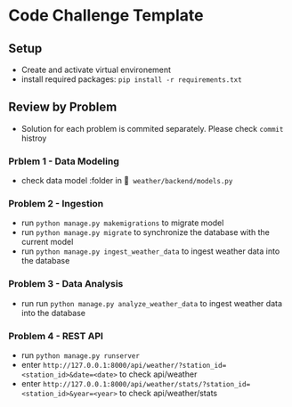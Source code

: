 # Code Challenge Template
## Setup
- Create and activate virtual environement
- install required packages: `pip install -r requirements.txt`

## Review by Problem
- Solution for each problem is commited separately. Please check `commit` histroy
### Prblem 1 - Data Modeling
- check data model :folder in :file_folder:` weather/backend/models.py`

### Problem 2 - Ingestion
- run `python manage.py makemigrations` to migrate model
- run `python manage.py migrate` to synchronize the database with the current model
- run `python manage.py ingest_weather_data` to ingest weather data into the database

### Problem 3 - Data Analysis
- run run `python manage.py analyze_weather_data` to ingest weather data into the database

### Problem 4 - REST API
- run `python manage.py runserver`
- enter `http://127.0.0.1:8000/api/weather/?station_id=<station_id>&date=<date>` to check api/weather 
- enter `http://127.0.0.1:8000/api/weather/stats/?station_id=<station_id>&year=<year>` to check api/weather/stats
